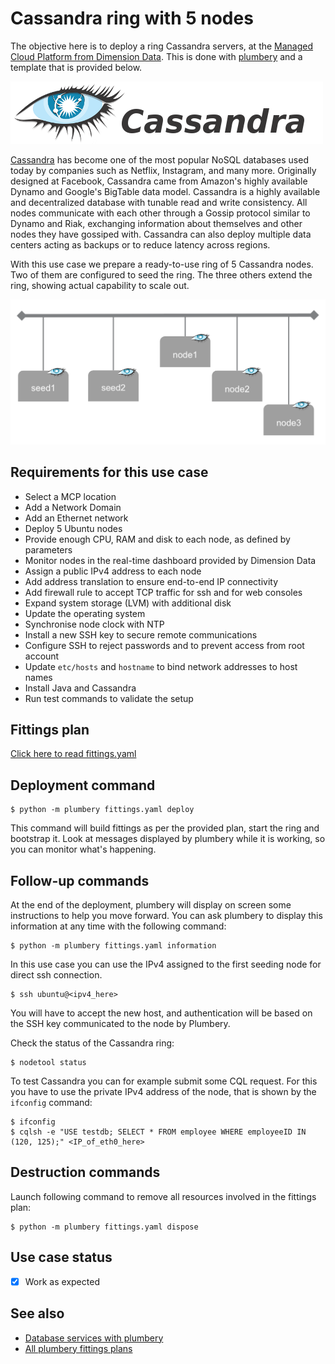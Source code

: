 # Cassandra ring with 5 nodes

The objective here is to deploy a ring Cassandra servers, at the [Managed Cloud Platform from Dimension Data](http://cloud.dimensiondata.com/eu/en/).
This is done with [plumbery](https://developer.dimensiondata.com/display/PLUM/Plumbery) and a template that is provided below.

![Cassandra](cassandra.png)

[Cassandra](http://cassandra.apache.org) has become one of the most popular NoSQL databases
used today by companies such as Netflix, Instagram, and many more.
Originally designed at Facebook, Cassandra came from Amazon's highly available
Dynamo and Google's BigTable data model. Cassandra is a highly available and
decentralized database with tunable read and write consistency.
All nodes communicate with each other through a Gossip protocol similar to
Dynamo and Riak, exchanging information about themselves and other nodes they have gossiped with.
Cassandra can also deploy multiple data centers acting as backups or to reduce latency across regions.

With this use case we prepare a ready-to-use ring of 5 Cassandra nodes. Two of them are configured
to seed the ring. The three others extend the ring, showing actual capability to scale out.

![Architecture](architecture.png)

## Requirements for this use case

* Select a MCP location
* Add a Network Domain
* Add an Ethernet network
* Deploy 5 Ubuntu nodes
* Provide enough CPU, RAM and disk to each node, as defined by parameters
* Monitor nodes in the real-time dashboard provided by Dimension Data
* Assign a public IPv4 address to each node
* Add address translation to ensure end-to-end IP connectivity
* Add firewall rule to accept TCP traffic for ssh and for web consoles
* Expand system storage (LVM) with additional disk
* Update the operating system
* Synchronise node clock with NTP
* Install a new SSH key to secure remote communications
* Configure SSH to reject passwords and to prevent access from root account
* Update `etc/hosts` and `hostname` to bind network addresses to host names
* Install Java and Cassandra
* Run test commands to validate the setup

## Fittings plan

[Click here to read fittings.yaml](fittings.yaml)

## Deployment command

    $ python -m plumbery fittings.yaml deploy

This command will build fittings as per the provided plan, start the ring
and bootstrap it. Look at messages displayed by plumbery while it is
working, so you can monitor what's happening.

## Follow-up commands

At the end of the deployment, plumbery will display on screen some instructions
to help you move forward. You can ask plumbery to display this information
at any time with the following command:

    $ python -m plumbery fittings.yaml information


In this use case you can use the IPv4 assigned to the first seeding node for direct ssh
connection.

    $ ssh ubuntu@<ipv4_here>


You will have to accept the new host, and authentication will be based on
the SSH key communicated to the node by Plumbery.

Check the status of the Cassandra ring:

    $ nodetool status

To test Cassandra you can for example submit some CQL request. For this you have to use the
private IPv4 address of the node, that is shown by the `ifconfig` command:

    $ ifconfig
    $ cqlsh -e "USE testdb; SELECT * FROM employee WHERE employeeID IN (120, 125);" <IP_of_eth0_here>

## Destruction commands

Launch following command to remove all resources involved in the fittings plan:

    $ python -m plumbery fittings.yaml dispose

## Use case status

- [X] Work as expected

## See also

- [Database services with plumbery](../)
- [All plumbery fittings plans](../../)

